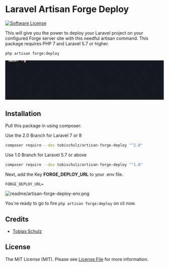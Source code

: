 # Laravel Artisan Forge Deploy

[![Software License](https://img.shields.io/badge/license-MIT-brightgreen.svg?style=flat-square)](LICENSE.md)


This will give you the power to deploy your Laravel project on your configured Forge server site with this needful artisan command. This package requires PHP 7 and Laravel 5.7 or higher.

``` bash
php artisan forge:deploy
```

![readme/artisan-forge-deploy-demo.gif](readme/artisan-forge-deploy-demo.gif)

## Installation

Pull this package in using composer:

Use the 2.0 Branch for Laravel 7 or 8

```bash
composer require --dev tobischulz/artisan-forge-deploy "^2.0"
```

Use 1.0 Branch for Laravel 5.7 or above

```bash
composer require --dev tobischulz/artisan-forge-deploy "^1.0"
```

Next, add the Key **FORGE_DEPLOY_URL** to your .env file.

```env
FORGE_DEPLOY_URL=
```

![readme/artisan-forge-deploy-env.png](readme/artisan-forge-deploy-env.png)

You´re ready to go to fire `php artisan forge:deploy` on cli now.


## Credits

- [Tobias Schulz](https://github.com/tobischulz)

## License

The MIT License (MIT). Please see [License File](LICENSE.md) for more information.
